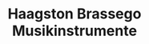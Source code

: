 ---
title: "Haagston Brassego Musikinstrumente"
url: /haag/haagston-brassego-musikinstrumente/
shop: Musik
---